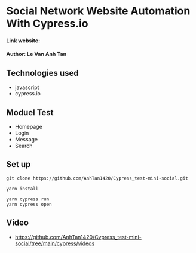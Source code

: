 # Social Network Website Automation With Cypress.io

#### Link website: 

#### Author: Le Van Anh Tan

## Technologies used

- javascript
- cypress.io

## Moduel Test

- Homepage
- Login
- Message
- Search

## Set up

```
git clone https://github.com/AnhTan1420/Cypress_test-mini-social.git 
```
```
yarn install 
```
```
yarn cypress run 
yarn cypress open
```

## Video 

- https://github.com/AnhTan1420/Cypress_test-mini-social/tree/main/cypress/videos
